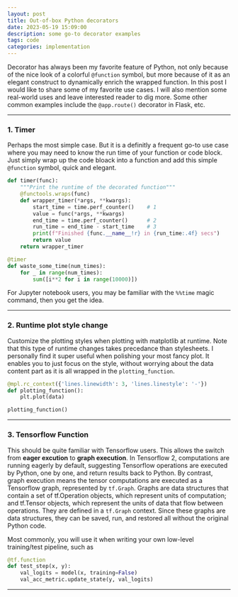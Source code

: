 ```yaml
---
layout: post
title: Out-of-box Python decorators
date: 2023-05-19 15:09:00
description: some go-to decorator examples
tags: code
categories: implementation
---
```


Decorator has always been my favorite feature of Python, not only because of the nice look of a colorful `@function` symbol, but more because of it as an elegant construct to dynamically enrich the wrapped function. In this post I would like to share some of my favorite use cases. I will also mention some real-world uses and leave interested reader to dig more. Some other common examples include the `@app.route()` decorator in Flask, etc.

<hr>

### 1. Timer

Perhaps the most simple case. But it is a definitly a frequent go-to use case where you may need to know the run time of your function or code block. Just simply wrap up the code bloack into a function and add this simple `@function` symbol, quick and elegant.

```python
def timer(func):
    """Print the runtime of the decorated function"""
    @functools.wraps(func)
    def wrapper_timer(*args, **kwargs):
        start_time = time.perf_counter()    # 1
        value = func(*args, **kwargs)
        end_time = time.perf_counter()      # 2
        run_time = end_time - start_time    # 3
        print(f"Finished {func.__name__!r} in {run_time:.4f} secs")
        return value
    return wrapper_timer

@timer
def waste_some_time(num_times):
    for _ in range(num_times):
        sum([i**2 for i in range(10000)])
```

For Jupyter notebook users, you may be familiar with the `%%time` magic command, then you get the idea.

<hr>

### 2. Runtime plot style change

Customize the plotting styles when plotting with matplotlib at runtime. Note that this type of runtime changes takes precedance than stylesheets. I personally find it super useful when polishing your most fancy plot. It enables you to just focus on the style, without worrying about the data content part as it is all wrapped in the `plotting_function`.

```python
@mpl.rc_context({'lines.linewidth': 3, 'lines.linestyle': '-'})
def plotting_function():
    plt.plot(data)

plotting_function()
```

<hr>

### 3. Tensorflow **Function**

This should be quite familiar with Tensorflow users. This allows the switch from **eager excution** to **graph execution**. In Tensorflow 2, computations are running eagerly by default, suggesting Tensorflow operations are executed by Python, one by one, and return results back to Python. By contrast, graph execution means the tensor computations are executed as a Tensorflow graph, represented by `tf.Graph`. Graphs are data structures that contain a set of tf.Operation objects, which represent units of computation; and tf.Tensor objects, which represent the units of data that flow between operations. They are defined in a `tf.Graph` context. Since these graphs are data structures, they can be saved, run, and restored all without the original Python code.

Most commonly, you will use it when writing your own low-level training/test pipeline, such as

```python
@tf.function
def test_step(x, y):
    val_logits = model(x, training=False)
    val_acc_metric.update_state(y, val_logits)
```

<hr>